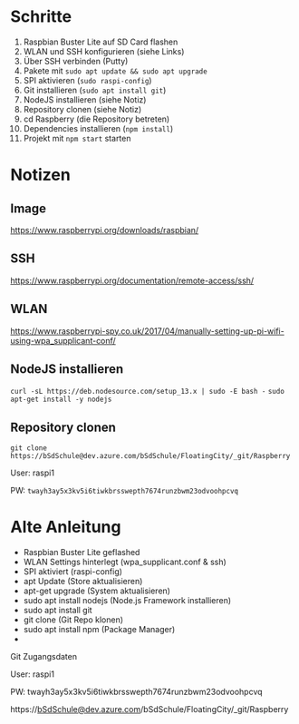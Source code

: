 # Schritte

1. Raspbian Buster Lite auf SD Card flashen
1. WLAN und SSH konfigurieren (siehe Links)
1. Über SSH verbinden (Putty)
1. Pakete mit `sudo apt update && sudo apt upgrade`
1. SPI aktivieren (`sudo raspi-config`)
1. Git installieren (`sudo apt install git`)
1. NodeJS installieren (siehe Notiz)
1. Repository clonen (siehe Notiz)
1. cd Raspberry (die Repository betreten)
1. Dependencies installieren (`npm install`)
1. Projekt mit `npm start` starten

# Notizen

## Image
https://www.raspberrypi.org/downloads/raspbian/

## SSH
https://www.raspberrypi.org/documentation/remote-access/ssh/

## WLAN
https://www.raspberrypi-spy.co.uk/2017/04/manually-setting-up-pi-wifi-using-wpa_supplicant-conf/


## NodeJS installieren
`curl -sL https://deb.nodesource.com/setup_13.x | sudo -E bash -`
`sudo apt-get install -y nodejs`


## Repository clonen
`git clone https://bSdSchule@dev.azure.com/bSdSchule/FloatingCity/_git/Raspberry`


User: raspi1

PW: `twayh3ay5x3kv5i6tiwkbrsswepth7674runzbwm23odvoohpcvq`



# Alte Anleitung

* Raspbian Buster Lite geflashed
* WLAN Settings hinterlegt (wpa_supplicant.conf & ssh)
* SPI aktiviert (raspi-config)
* apt Update (Store aktualisieren)
* apt-get upgrade (System aktualisieren)
* sudo apt install nodejs (Node.js Framework installieren)
* sudo apt install git
* git clone (Git Repo klonen)
* sudo apt install npm (Package Manager)
* 




Git Zugangsdaten

User: raspi1

PW: twayh3ay5x3kv5i6tiwkbrsswepth7674runzbwm23odvoohpcvq

https://bSdSchule@dev.azure.com/bSdSchule/FloatingCity/_git/Raspberry